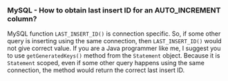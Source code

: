 ### MySQL - How to obtain last insert ID for an AUTO_INCREMENT column?
MySQL function `LAST_INSERT_ID()` is connection specific. So, if some other query is inserting using the same connection, then `LAST_INSERT_ID()` would not give correct value. If you are a Java programmer like me, I suggest you to use `getGeneratedKeys()` method from the `Statement` object. Because it is `Statement` scoped, even if some other query happens using the same connection, the method would return the correct last insert ID.
